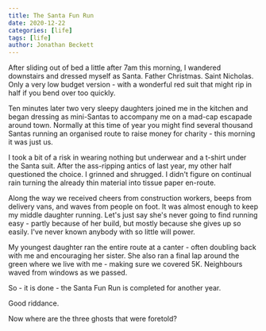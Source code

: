 ```yaml
---
title: The Santa Fun Run
date: 2020-12-22
categories: [life]
tags: [life]
author: Jonathan Beckett
---
```


After sliding out of bed a little after 7am this morning, I wandered downstairs and dressed myself as Santa. Father Christmas. Saint Nicholas. Only a very low budget version - with a wonderful red suit that might rip in half if you bend over too quickly.

Ten minutes later two very sleepy daughters joined me in the kitchen and began dressing as mini-Santas to accompany me on a mad-cap escapade around town. Normally at this time of year you might find several thousand Santas running an organised route to raise money for charity - this morning it was just us.

I took a bit of a risk in wearing nothing but underwear and a t-shirt under the Santa suit. After the ass-ripping antics of last year, my other half questioned the choice. I grinned and shrugged. I didn't figure on continual rain turning the already thin material into tissue paper en-route.

Along the way we received cheers from construction workers, beeps from delivery vans, and waves from people on foot. It was almost enough to keep my middle daughter running. Let's just say she's never going to find running easy - partly because of her build, but mostly because she gives up so easily. I've never known anybody with so little will power.

My youngest daughter ran the entire route at a canter - often doubling back with me and encouraging her sister. She also ran a final lap around the green where we live with me - making sure we covered 5K. Neighbours waved from windows as we passed.

So - it is done - the Santa Fun Run is completed for another year.

Good riddance.

Now where are the three ghosts that were foretold?